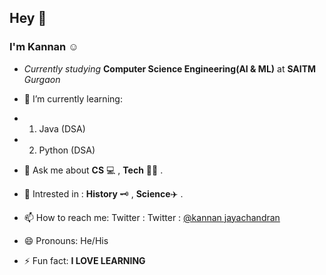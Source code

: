 ## Hey 👋

### I'm Kannan ☺️

- _Currently studying_ **Computer Science Engineering(AI & ML)** at **SAITM** _Gurgaon_


- 🌱 I’m currently learning:

- 1. Java (DSA)
- 2. Python (DSA)


- 💬 Ask me about **CS** 💻 , **Tech** 🧑‍💻 .


-  🤔 Intrested in :  **History** 🗝️ , **Science**✈️ .


- 📫 How to reach me: Twitter : Twitter : [@kannan jayachandran](https://twitter.com/kannanj362)



- 😄 Pronouns: He/His



- ⚡ Fun fact: **I LOVE LEARNING**

